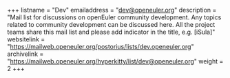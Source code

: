 +++
listname = "Dev"
emailaddress = "dev@openeuler.org"
description = "Mail list for discussions on openEuler community development. Any topics related to community development can be discussed here. All the project teams share this mail list and please add indicator in the title, e.g. [iSula]"
websitelink = "https://mailweb.openeuler.org/postorius/lists/dev.openeuler.org"
archivelink = "https://mailweb.openeuler.org/hyperkitty/list/dev@openeuler.org"
weight =  2
+++
